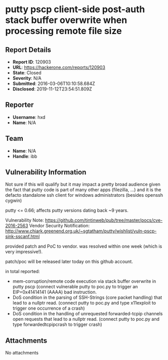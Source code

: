 # putty pscp client-side post-auth stack buffer overwrite when processing remote file size 

## Report Details
- **Report ID**: 120903
- **URL**: https://hackerone.com/reports/120903
- **State**: Closed
- **Severity**: N/A
- **Submitted**: 2016-03-06T10:10:58.684Z
- **Disclosed**: 2019-11-12T23:54:51.809Z

## Reporter
- **Username**: hxd
- **Name**: N/A

## Team
- **Name**: N/A
- **Handle**: ibb

## Vulnerability Information
Not sure if this will qualify but it may impact a pretty broad audience given the fact that putty code is part of many other apps (filezilla, ...) and it is the defacto standalone ssh client for windows administrators (besides openssh cygwin)

putty <= 0.66; affects putty versions dating back ~9 years.

Vulnerability Note: https://github.com/tintinweb/pub/tree/master/pocs/cve-2016-2563
Vendor Security Notification: http://www.chiark.greenend.org.uk/~sgtatham/putty/wishlist/vuln-pscp-sink-sscanf.html

provided patch and PoC to vendor. was resolved within one week (which is very impressive!).

patch/poc will be released later today on this github account.

in total reported:
* mem-corruption/remote code execution via stack buffer overwrite in putty pscp (connect vulnerable putty to poc.py to trigger an EIP=0x41414141 (AAAA) bad instruction.
* DoS condition in the parsing of SSH-Strings (core packet handling) that lead to a nullptr read. (connect putty to poc.py and type x11exploit to trigger one occurrence of a crash)
* DoS condition in the handling of unrequested forwarded-tcpip channels open requests that lead to a nullptr read. (connect putty to poc.py and type forwardedtcpipcrash to trigger crash)

## Attachments
No attachments
